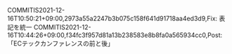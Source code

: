 COMMITIS2021-12-16T10:50:21+09:00,2973a55a2247b3b075c158f641d91718aa4ed3d9,Fix: 表記を統一
COMMITIS2021-12-16T10:44:26+09:00,f34fc3f957d81a13b238583e8b8fa0a565934cc0,Post: 「ECテックカンファレンスの前と後」
